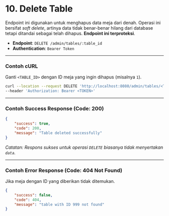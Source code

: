 # 10. Delete Table

Endpoint ini digunakan untuk menghapus data meja dari denah. Operasi ini bersifat *soft delete*, artinya data tidak benar-benar hilang dari database tetapi ditandai sebagai telah dihapus. **Endpoint ini terproteksi**.

- **Endpoint**: `DELETE /admin/tables/:table_id`
- **Authentication**: `Bearer Token`

---

### Contoh cURL

Ganti `<TABLE_ID>` dengan ID meja yang ingin dihapus (misalnya `1`).

```sh
curl --location --request DELETE 'http://localhost:8080/admin/tables/<TABLE_ID>' \
--header 'Authorization: Bearer <TOKEN>'
```

---

### Contoh Success Response (Code: 200)

```json
{
    "success": true,
    "code": 200,
    "message": "Table deleted successfully"
}
```
*Catatan: Respons sukses untuk operasi `DELETE` biasanya tidak menyertakan `data`.*

---

### Contoh Error Response (Code: 404 Not Found)

Jika meja dengan ID yang diberikan tidak ditemukan.

```json
{
    "success": false,
    "code": 404,
    "message": "table with ID 999 not found"
}
```